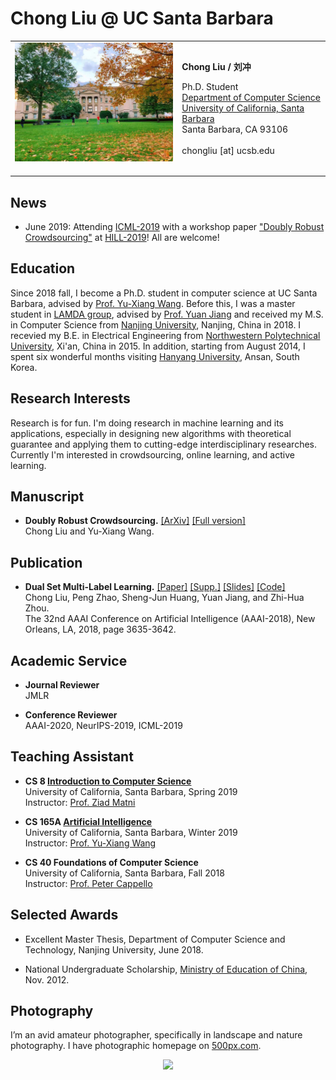 
<body>
<div class="one">
<div id="toptitle">
<h1>Chong Liu @ UC Santa Barbara</h1>
</div>
<table class="imgtable"><tr><td>
<img src="WechatIMG714.jpeg" width="300" />&nbsp;</td>
<td align="left"><p><b>Chong Liu / 刘冲</b><br /></p>
<p>Ph.D. Student<br />
<a href="https://cs.ucsb.edu/">Department of Computer Science</a><br />
<a href="https://www.ucsb.edu/">University of California, Santa Barbara</a><br />
Santa Barbara, CA 93106<br />
<br />
chongliu [at] ucsb.edu</p>
</td></tr></table>
<h2>News</h2>
<ul><li>June 2019: Attending <a href="https://icml.cc/Conferences/2019">ICML-2019</a> with a workshop paper <a href="https://arxiv.org/abs/1906.08591">"Doubly Robust Crowdsourcing"</a> at <a href="https://sites.google.com/view/hill2019/home">HILL-2019</a>! All are welcome!</a></li></ul>
<h2>Education</h2>
<p>Since 2018 fall, I become a Ph.D. student in computer science at UC Santa Barbara, advised by <a href="https://sites.cs.ucsb.edu/~yuxiangw/">Prof. Yu-Xiang Wang</a>. Before this, I was a master student in <a href="http://lamda.nju.edu.cn/">LAMDA group</a>, advised by <a href="http://lamda.nju.edu.cn/jiangy/">Prof. Yuan Jiang</a> and received my M.S. in Computer Science from <a href="https://www.nju.edu.cn/">Nanjing University</a>, Nanjing, China in 2018. I recevied my B.E. in Electrical Engineering from <a href="http://www.nwpu.edu.cn/">Northwestern Polytechnical University</a>, Xi'an, China in 2015. In addition, starting from August 2014, I spent six wonderful months visiting <a href="http://www.hanyang.ac.kr/web/eng/">Hanyang University</a>, Ansan, South Korea.
<h2>Research Interests</h2>
<p>Research is for fun. I'm doing research in machine learning and its applications, especially in designing new algorithms with theoretical guarantee and applying them to cutting-edge interdisciplinary researches. Currently I'm interested in crowdsourcing, online learning, and active learning.
<h2>Manuscript</h2>
<ul><li><b>Doubly Robust Crowdsourcing.</b> <a href="https://arxiv.org/abs/1906.08591">[ArXiv]</a> <a href="DRC_full_version.pdf">[Full version]</a><br />
Chong Liu and Yu-Xiang Wang.</li></ul>
<h2>Publication</h2>
<ul><li><b>Dual Set Multi-Label Learning.</b> <a href="DSML.pdf">[Paper]</a>  <a href="DSML_supp.pdf">[Supp.]</a> <a href="DSML_slides.pdf">[Slides]</a> <a href="DSML_code.rar">[Code]</a><br />
Chong Liu, Peng Zhao, Sheng-Jun Huang, Yuan Jiang, and Zhi-Hua Zhou.<br />
The 32nd AAAI Conference on Artificial Intelligence (AAAI-2018), New Orleans, LA, 2018, page 3635-3642.</li></ul>
<h2>Academic Service</h2>
<ul><li><b>Journal Reviewer</b><br />JMLR</li></ul>
<ul><li><b>Conference Reviewer</b><br />AAAI-2020, NeurIPS-2019, ICML-2019</li></ul>
<h2>Teaching Assistant</h2>
<ul><li><b>CS 8 <a href="https://ucsb-cs8.github.io/">Introduction to Computer Science</a></b><br /> University of California, Santa Barbara, Spring 2019<br /> Instructor: <a href="https://sites.google.com/site/ziadmatni/">Prof. Ziad Matni</a></li></ul>
<ul><li><b>CS 165A <a href="https://www.cs.ucsb.edu/~yuxiangw/classes/CS165A-2019winter/">Artificial Intelligence</a></b><br /> University of California, Santa Barbara, Winter 2019<br /> Instructor: <a href="https://www.cs.ucsb.edu/~yuxiangw/">Prof. Yu-Xiang Wang</a></li></ul>
<ul><li><b>CS 40 Foundations of Computer Science</b><br /> University of California, Santa Barbara, Fall 2018<br /> Instructor: <a href="https://www.cs.ucsb.edu/~cappello/">Prof. Peter Cappello</a></li></ul>
<h2>Selected Awards</h2>
<ul><li>Excellent Master Thesis, Department of Computer Science and Technology, Nanjing University, June 2018.</li></ul>
<ul><li>National Undergraduate Scholarship, <a href="http://en.moe.gov.cn/">Ministry of Education of China</a>, Nov. 2012.</li></ul>
<h2>Photography</h2>
<p>I’m an avid amateur photographer, specifically in landscape and nature photography. I have photographic homepage on <a href="https://500px.com/danielcliu/">500px.com</a>.</p>
<div align="center"> <a href="https://clustrmaps.com/site/1a9cl" title="Visit tracker"><img src="//www.clustrmaps.com/map_v2.png?d=dpBPNFvDrCPnKcZASyg0EUaLFWMy6SM80GKRlhEpsow&cl=ffffff"></a></div>
<div id="footer">
<div id="footer-text">
</div>
</div>
</div>
</body>
</html>




